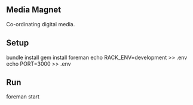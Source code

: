 Media Magnet
------------

Co-ordinating digital media.

Setup
-----

bundle install
gem install foreman
echo RACK_ENV=development >> .env
echo PORT=3000 >> .env

Run
---

foreman start
